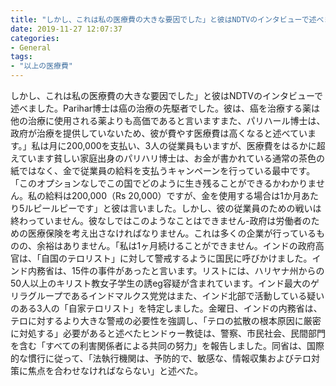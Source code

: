 ```yaml
---
title: "しかし、これは私の医療費の大きな要因でした」と彼はNDTVのインタビューで述べました。"
date: 2019-11-27 12:07:37
categories:
- General
tags:
- "以上の医療費"
---
```


しかし、これは私の医療費の大きな要因でした」と彼はNDTVのインタビューで述べました。Parihar博士は癌の治療の先駆者でした。彼は、癌を治療する薬は他の治療に使用される薬よりも高価であると言いますまた、パリハール博士は、政府が治療を提供していないため、彼が費やす医療費は高くなると述べています。」私は月に200,000を支払い、3人の従業員もいますが、医療費をはるかに超えています貧しい家庭出身のパリハリ博士は、お金が書かれている通常の茶色の紙ではなく、金で従業員の給料を支払うキャンペーンを行っている最中です。 「このオプションなしでこの国でどのように生き残ることができるかわかりません。私の給料は200,000（Rs 20,000）ですが、金を使用する場合は1か月あたり5ルピールピーです」と彼は言いました。しかし、彼の従業員のための戦いは終わっていません。彼なしではこのようなことはできません-政府は労働者のための医療保険を考え出さなければなりません。これは多くの企業が行っているものの、余裕はありません。「私は1ヶ月続けることができません。インドの政府高官は、「自国のテロリスト」に対して警戒するように国民に呼びかけました。インド内務省は、15件の事件があったと言います。リストには、ハリヤナ州からの50人以上のキリスト教女子学生の誘eg容疑が含まれています。インド最大のゲリラグループであるインドマルクス党党はまた、インド北部で活動している疑いのある3人の「自家テロリスト」を特定しました。金曜日、インドの内務省は、テロに対するより大きな警戒の必要性を強調し、「テロの拡散の根本原因に厳密に対処する」必要があると述べたヒンドゥー教徒は、警察、市民社会、民間部門を含む「すべての利害関係者による共同の努力」を報告しました。同省は、国際的な慣行に従って、「法執行機関は、予防的で、敏感な、情報収集およびテロ対策に焦点を合わせなければならない」と述べた。
